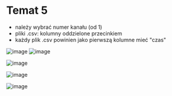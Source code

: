 # Temat 5
* należy wybrać numer kanału (od 1)
* pliki .csv: kolumny oddzielone przecinkiem
* każdy plik .csv powinien jako pierwszą kolumne mieć "czas"

![image](https://github.com/user-attachments/assets/6c77cde0-4594-4417-a634-236924277a8d)
![image](https://github.com/user-attachments/assets/7f3b851b-4ff2-4b9f-ad8c-7f127a11e8aa)

![image](https://github.com/user-attachments/assets/0de38bba-4c9c-4885-9c52-80231c384162)

![image](https://github.com/user-attachments/assets/9625ab45-7058-4796-be5c-63c576e75193)


![image](https://github.com/user-attachments/assets/f1a22471-ff0c-4def-bc52-70613f2bea0a)
